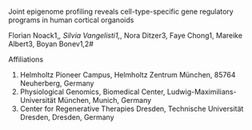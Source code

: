 Joint epigenome profiling reveals cell-type-specific gene regulatory programs in human cortical organoids

Florian Noack1,*, Silvia Vangelisti1,*, Nora Ditzer3, Faye Chong1, Mareike Albert3, Boyan Bonev1,2#

Affiliations
1. Helmholtz Pioneer Campus, Helmholtz Zentrum München, 85764 Neuherberg, Germany
2. Physiological Genomics, Biomedical Center, Ludwig-Maximilians-Universität München, Munich, Germany
3. Center for Regenerative Therapies Dresden, Technische Universität Dresden, Dresden, Germany

